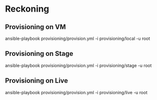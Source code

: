 # Reckoning

## Provisioning on VM
ansible-playbook provisioning/provision.yml -i provisioning/local -u root

## Provisioning on Stage
ansible-playbook provisioning/provision.yml -i provisioning/stage -u root

## Provisioning on Live
ansible-playbook provisioning/provision.yml -i provisioning/live -u root
